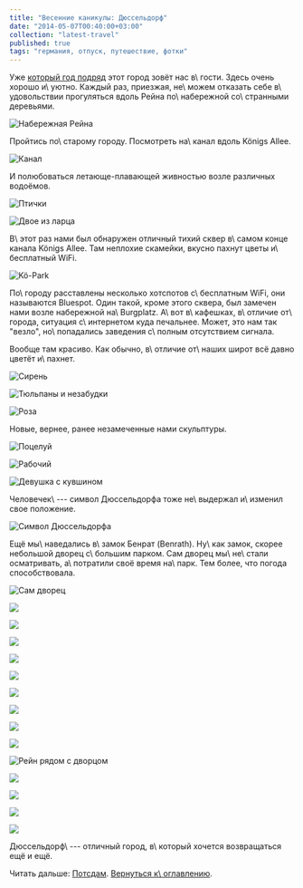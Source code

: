 ```yaml
---
title: "Весенние каникулы: Дюссельдорф"
date: "2014-05-07T00:40:00+03:00"
collection: "latest-travel"
published: true
tags: "германия, отпуск, путешествие, фотки"
---
```


Уже [который год подряд][2013] этот город зовёт нас в\ гости. Здесь очень хорошо и\ уютно. Каждый раз, приезжая,
не\ можем отказать себе в\ удовольствии прогуляться вдоль Рейна по\ набережной со\ странными деревьями.

![Набережная Рейна](/images/travel/2014-04-germany/dusseldorf-reine-quay.jpg "Набережная Рейна")

<!--more-->

Пройтись по\ старому городу. Посмотреть на\ канал вдоль Königs Allee.

![Канал](/images/travel/2014-04-germany/dusseldorf-konnigs-allee.jpg "Канал")

И полюбоваться летающе-плавающей живностью возле различных водоёмов.

![Птички](/images/travel/2014-04-germany/dusseldorf-birds-1.jpg "Птички")

![Двое из ларца](/images/travel/2014-04-germany/dusseldorf-birds-2.jpg "Двое из ларца")

В\ этот раз нами был обнаружен отличный тихий сквер в\ самом конце канала Königs Allee. Там неплохие скамейки, вкусно
пахнут цветы и\ бесплатный WiFi.

![Kö-Park](/images/travel/2014-04-germany/dusseldorf-public-garden.jpg "Kö-Park")

По\ городу расставлены несколько хотспотов с\ бесплатным WiFi, они называются Bluespot. Один такой, кроме этого сквера,
был замечен нами возле набережной на\ Burgplatz. А\ вот в\ кафешках, в\ отличие от\ города, ситуация с\ интернетом куда
печальнее. Может, это нам так "везло", но\ попадались заведения с\ полным отсутствием сигнала.

Вообще там красиво. Как обычно, в\ отличие от\ наших широт всё давно цветёт и\ пахнет.

![Сирень](/images/travel/2014-04-germany/dusseldorf-beauty-1.jpg "Сирень")

![Тюльпаны и незабудки](/images/travel/2014-04-germany/dusseldorf-beauty-2.jpg "Тюльпаны и незабудки")

![Роза](/images/travel/2014-04-germany/dusseldorf-beauty-3.jpg "Роза")

Новые, вернее, ранее незамеченные нами скульптуры.

![Поцелуй](/images/travel/2014-04-germany/dusseldorf-sculpture-kiss.jpg "Поцелуй")

![Рабочий](/images/travel/2014-04-germany/dusseldorf-sculpture-worker.jpg "Рабочий")

![Девушка с кувшином](/images/travel/2014-04-germany/dusseldorf-sculpture-girl-with-jar.jpg "Девушка с кувшином")

Человечек\ --- символ Дюссельдорфа тоже не\ выдержал и\ изменил свое положение.

![Символ Дюссельдорфа](/images/travel/2014-04-germany/dusseldorf-sculpture-mascot.jpg "Символ Дюссельдорфа")

Ещё мы\ наведались в\ замок Бенрат (Benrath). Ну\ как замок, скорее небольшой дворец с\ большим парком. Сам дворец
мы\ не\ стали осматривать, а\ потратили своё время на\ парк. Тем более, что погода способствовала.

![Сам дворец](/images/travel/2014-04-germany/benrath-schloss.jpg "Сам дворец")

![](/images/travel/2014-04-germany/benrath-garden-1.jpg)

![](/images/travel/2014-04-germany/benrath-garden-2.jpg)

![](/images/travel/2014-04-germany/benrath-garden-3.jpg)

![](/images/travel/2014-04-germany/benrath-garden-4.jpg)

![](/images/travel/2014-04-germany/benrath-garden-5.jpg)

![](/images/travel/2014-04-germany/benrath-garden-6.jpg)

![](/images/travel/2014-04-germany/benrath-garden-7.jpg)

![](/images/travel/2014-04-germany/benrath-garden-8.jpg)

![](/images/travel/2014-04-germany/benrath-garden-9.jpg)

![Рейн рядом с дворцом](/images/travel/2014-04-germany/benrath-garden-10.jpg "Рейн рядом с дворцом")

![](/images/travel/2014-04-germany/benrath-garden-11.jpg)

![](/images/travel/2014-04-germany/benrath-garden-12.jpg)

![](/images/travel/2014-04-germany/benrath-garden-13.jpg)

![](/images/travel/2014-04-germany/benrath-garden-14.jpg)

Дюссельдорф\ --- отличный город, в\ который хочется возвращаться ещё и ещё.

Читать дальше: [Потсдам](/post/potsdam-2014/). [Вернуться к\ оглавлению](/post/spring-break-2014/).

[2013]: /post/dusseldorf/

